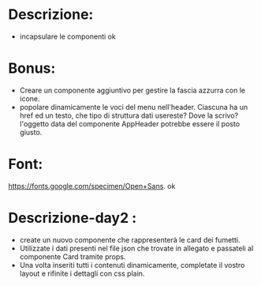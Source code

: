 # Descrizione:
- incapsulare le componenti ok 
# Bonus:
- Creare un componente aggiuntivo per gestire la fascia azzurra con le icone.
- popolare dinamicamente le voci del menu nell'header. Ciascuna ha un href ed un testo, che tipo di struttura dati usereste? Dove la scrivo? l'oggetto data del componente AppHeader potrebbe essere il posto giusto.
# Font:
https://fonts.google.com/specimen/Open+Sans. ok

# Descrizione-day2 :
- create un nuovo componente che rappresenterà le card dei fumetti.
- Utilizzate i dati presenti nel file json che trovate in allegato e passateli al componente Card tramite props.
- Una volta inseriti tutti i contenuti dinamicamente, completate il vostro layout e rifinite i dettagli con css plain.

    
